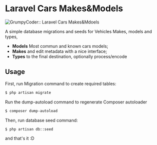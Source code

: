 # Laravel Cars Makes&Models
<img src="https://i.imgur.com/RdmnRRv.jpg" alt="GrumpyCoder:: Laravel Cars Makes&Mdoels">


A simple database migrations and seeds for Vehicles Makes, models and types,

- **Models** Most commun and known cars models;
- **Makes** and edit metadata with a nice interface;
- **Types** to the final destination, optionally process/encode


## Usage

First, run Migration command to create required tables:

``` bash
$ php artisan migrate
```
Run the dump-autoload command to regenerate Composer autoloader

``` bash
$ composer dump-autoload
```
Then, run database seed command:

``` bash
$ php artisan db::seed
```

and that's it :D
